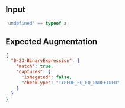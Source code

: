 
## Input
```javascript input
'undefined' == typeof a;
```

## Expected Augmentation
```json expected augmentations
{
  "0-23-BinaryExpression": {
    "match": true,
    "captures": {
      "isNegated": false,
      "checkType": "TYPEOF_EQ_EQ_UNDEFINED"
    }
  }
}
```